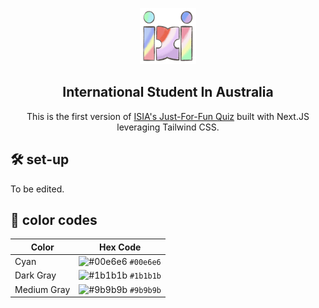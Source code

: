 <p align="center">
  <img src="assets/logo.png" alt="Icon" width="90" height="90">
</p>
<h2 align="center">
  <strong>International Student In Australia</strong>
</h2>

<p align="center">This is the first version of <a href="https://isia.vercel.app">ISIA's Just-For-Fun Quiz</a> built with Next.JS leveraging Tailwind CSS.</p>

## 🛠️ set-up

To be edited.

## 🎨 color codes

| Color       | Hex Code                                                                  |
| ----------- | ------------------------------------------------------------------------- |
| Cyan        | ![#00e6e6](https://via.placeholder.com/15/00e6e6/000000?text=+) `#00e6e6` |
| Dark Gray   | ![#1b1b1b](https://via.placeholder.com/15/1b1b1b/000000?text=+) `#1b1b1b` |
| Medium Gray | ![#9b9b9b](https://via.placeholder.com/15/9b9b9b/000000?text=+) `#9b9b9b` |
